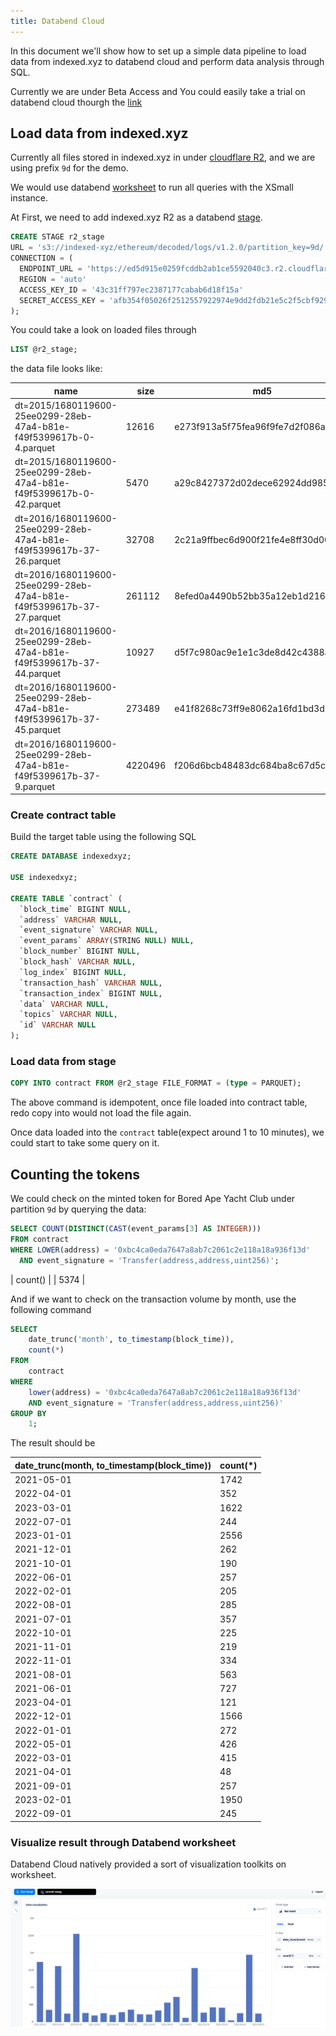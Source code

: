 ```yaml
---
title: Databend Cloud
---
```


In this document we'll show how to set up a simple data pipeline to load data from indexed.xyz to databend cloud and perform data analysis through SQL.

Currently we are under Beta Access and You could easily take a trial on databend cloud thourgh the [link](https://app.databend.com/)

## Load data from indexed.xyz

Currently all files stored in indexed.xyz in under [cloudflare R2](https://www.cloudflare.com/products/r2/), and we are using prefix `9d` for the demo.

We would use databend [worksheet](https://docs.databend.com/using-databend-cloud/worksheet) to run all queries with the XSmall instance.

At First, we need to add indexed.xyz R2 as a databend [stage](https://docs.databend.com/sql/sql-commands/ddl/stage/).

```sql
CREATE STAGE r2_stage
URL = 's3://indexed-xyz/ethereum/decoded/logs/v1.2.0/partition_key=9d/'
CONNECTION = (
  ENDPOINT_URL = 'https://ed5d915e0259fcddb2ab1ce5592040c3.r2.cloudflarestorage.com/'
  REGION = 'auto'
  ACCESS_KEY_ID = '43c31ff797ec2387177cabab6d18f15a'
  SECRET_ACCESS_KEY = 'afb354f05026f2512557922974e9dd2fdb21e5c2f5cbf929b35f0645fb284cf7'
);
```

You could take a look on loaded files through

```sql
LIST @r2_stage;
```

the data file looks like:

| name                                                                  | size    | md5                              | last_modified                 | creator |
| --------------------------------------------------------------------- | ------- | -------------------------------- | ----------------------------- | ------- |
| dt=2015/1680119600-25ee0299-28eb-47a4-b81e-f49f5399617b-0-4.parquet   | 12616   | e273f913a5f75fea96f9fe7d2f086a6f | 2023-04-07 02:02:21.717 +0000 | NULL    |
| dt=2015/1680119600-25ee0299-28eb-47a4-b81e-f49f5399617b-0-42.parquet  | 5470    | a29c8427372d02dece62924dd985ae51 | 2023-04-07 02:02:21.725 +0000 | NULL    |
| dt=2016/1680119600-25ee0299-28eb-47a4-b81e-f49f5399617b-37-26.parquet | 32708   | 2c21a9ffbec6d900f21fe4e8ff30d00f | 2023-04-07 02:02:22.131 +0000 | NULL    |
| dt=2016/1680119600-25ee0299-28eb-47a4-b81e-f49f5399617b-37-27.parquet | 261112  | 8efed0a4490b52bb35a12eb1d2162d18 | 2023-04-07 02:02:21.724 +0000 | NULL    |
| dt=2016/1680119600-25ee0299-28eb-47a4-b81e-f49f5399617b-37-44.parquet | 10927   | d5f7c980ac9e1e1c3de8d42c4388a7b1 | 2023-04-07 02:02:21.794 +0000 | NULL    |
| dt=2016/1680119600-25ee0299-28eb-47a4-b81e-f49f5399617b-37-45.parquet | 273489  | e41f8268c73ff9e8062a16fd1bd3d8bf | 2023-04-07 02:02:22.180 +0000 | NULL    |
| dt=2016/1680119600-25ee0299-28eb-47a4-b81e-f49f5399617b-37-9.parquet  | 4220496 | f206d6bcb48483dc684ba8c67d5c6733 | 2023-04-07 02:02:22.145 +0000 | NULL    |

### Create contract table

Build the target table using the following SQL

```sql
CREATE DATABASE indexedxyz;

USE indexedxyz;

CREATE TABLE `contract` (
  `block_time` BIGINT NULL,
  `address` VARCHAR NULL,
  `event_signature` VARCHAR NULL,
  `event_params` ARRAY(STRING NULL) NULL,
  `block_number` BIGINT NULL,
  `block_hash` VARCHAR NULL,
  `log_index` BIGINT NULL,
  `transaction_hash` VARCHAR NULL,
  `transaction_index` BIGINT NULL,
  `data` VARCHAR NULL,
  `topics` VARCHAR NULL,
  `id` VARCHAR NULL
);
```

### Load data from stage

```sql
COPY INTO contract FROM @r2_stage FILE_FORMAT = (type = PARQUET);
```

The above command is idempotent, once file loaded into contract table, redo copy into would not load the file again.

Once data loaded into the `contract` table(expect around 1 to 10 minutes), we could start to take some query on it.

## Counting the tokens

We could check on the minted token for Bored Ape Yacht Club under partition `9d` by querying the data:

```sql
SELECT COUNT(DISTINCT(CAST(event_params[3] AS INTEGER)))
FROM contract
WHERE LOWER(address) = '0xbc4ca0eda7647a8ab7c2061c2e118a18a936f13d'
  AND event_signature = 'Transfer(address,address,uint256)';

```

| count() |
| 5374 |

And if we want to check on the transaction volume by month, use the following command

```sql
SELECT
    date_trunc('month', to_timestamp(block_time)),
    count(*)
FROM
    contract
WHERE
    lower(address) = '0xbc4ca0eda7647a8ab7c2061c2e118a18a936f13d'
    AND event_signature = 'Transfer(address,address,uint256)'
GROUP BY
    1;
```

The result should be

| date_trunc(month, to_timestamp(block_time)) | count(\*) |
| ------------------------------------------- | --------- |
| 2021-05-01                                  | 1742      |
| 2022-04-01                                  | 352       |
| 2023-03-01                                  | 1622      |
| 2022-07-01                                  | 244       |
| 2023-01-01                                  | 2556      |
| 2021-12-01                                  | 262       |
| 2021-10-01                                  | 190       |
| 2022-06-01                                  | 257       |
| 2022-02-01                                  | 205       |
| 2022-08-01                                  | 285       |
| 2021-07-01                                  | 357       |
| 2022-10-01                                  | 225       |
| 2021-11-01                                  | 219       |
| 2022-11-01                                  | 334       |
| 2021-08-01                                  | 563       |
| 2021-06-01                                  | 727       |
| 2023-04-01                                  | 121       |
| 2022-12-01                                  | 1566      |
| 2022-01-01                                  | 272       |
| 2022-05-01                                  | 426       |
| 2022-03-01                                  | 415       |
| 2021-04-01                                  | 48        |
| 2021-09-01                                  | 257       |
| 2023-02-01                                  | 1950      |
| 2022-09-01                                  | 245       |

### Visualize result through Databend worksheet

Databend Cloud natively provided a sort of visualization toolkits on worksheet.

![Databend](./imgs/goldsky_databend.png 'databend worksheet')
